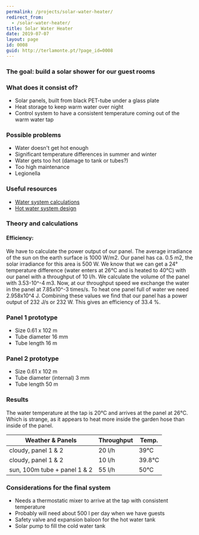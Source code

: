```yaml
---
permalink: /projects/solar-water-heater/
redirect_from:
  - /solar-water-heater/
title: Solar Water Heater
date: 2019-07-07
layout: page
id: 0008
guid: http://terlamonte.pt/?page_id=0008
---
```


### The goal: build a solar shower for our guest rooms

### What does it consist of?

- Solar panels, built from black PET-tube under a glass plate
- Heat storage to keep warm water over night
- Control system to have a consistent temperature coming out of the warm water tap

### Possible problems

- Water doesn't get hot enough
- Significant temperature differences in summer and winter
- Water gets too hot (damage to tank or tubes?)
- Too high maintenance
- Legionella

### Useful resources

- [Water system calculations](https://www.engineeringtoolbox.com/hot-water-systems-t_29.html)
- [Hot water system design](https://www.engineeringtoolbox.com/design-hot-water-system-d_92.html)

### Theory and calculations

#### Efficiency:
We have to calculate the power output of our panel. The average irradiance of the sun on the earth surface is 1000 W/m2. Our panel has ca. 0.5 m2, the solar irradiance for this area is 500 W. We know that we can get a 24° temperature difference (water enters at 26°C and is heated to 40°C) with our panel with a throughput of 10 l/h. We calculate the volume of the panel with 3.53-10^-4 m3. Now, at our throughput speed we exchange the water in the panel at 7.85x10^-3 times/s. To heat one panel full of water we need 2.958x10^4 J. Combining these values we find that our panel has a power output of 232 J/s or 232 W. This gives an efficiency of 33.4 %.

### Panel 1 prototype

- Size 0.61 x 102 m
- Tube diameter 16 mm
- Tube length 16 m

### Panel 2 prototype

- Size 0.61 x 102 m
- Tube diameter (internal) 3 mm
- Tube length 50 m

### Results

The water temperature at the tap is 20°C and arrives at the panel at 26°C. Which is strange, as it appears to heat more inside the garden hose than inside of the panel.

| Weather & Panels       | Throughput        | Temp.  |
| --- | --- | --- |
| cloudy, panel 1 & 2     | 20 l/h | 39°C |
| cloudy, panel 1 & 2     | 10 l/h  | 39.8°C |
| sun, 100m tube + panel 1 & 2 | 55 l/h  | 50°C |

### Considerations for the final system

- Needs a thermostatic mixer to arrive at the tap with consistent temperature
- Probably will need about 500 l per day when we have guests
- Safety valve and expansion baloon for the hot water tank
- Solar pump to fill the cold water tank



